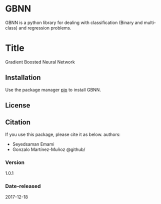 # GBNN
GBNN is a python library for dealing with classification (Binary and multi-class) and regression problems.

# Title
Gradient Boosted Neural Network

## Installation
Use the package manager [pip](https://pip.pypa.io/en/stable/) to install GBNN.



## License

## Citation 
If you use this package, please cite it as below.
authors:
- Seyedsaman Emami 
- Gonzalo Martínez-Muñoz
@github/

### Version 
1.0.1

### Date-released
2017-12-18

